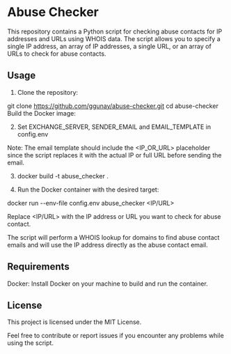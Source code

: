 # Abuse Checker

This repository contains a Python script for checking abuse contacts for IP addresses and URLs using WHOIS data. The script allows you to specify a single IP address, an array of IP addresses, a single URL, or an array of URLs to check for abuse contacts.

## Usage

1. Clone the repository:


git clone https://github.com/ggunay/abuse-checker.git
   cd abuse-checker
Build the Docker image:

2. Set EXCHANGE_SERVER, SENDER_EMAIL and EMAIL_TEMPLATE in config.env

Note: The email template should include the <IP_OR_URL> placeholder since the script replaces it with the actual IP or full URL before sending the email.

3. docker build -t abuse_checker .

4. Run the Docker container with the desired target:

docker run --env-file config.env abuse_checker <IP/URL>

Replace <IP/URL> with the IP address or URL you want to check for abuse contact.


The script will perform a WHOIS lookup for domains to find abuse contact emails and will use the IP address directly as the abuse contact email.

## Requirements

Docker: Install Docker on your machine to build and run the container.


## License

This project is licensed under the MIT License.

Feel free to contribute or report issues if you encounter any problems while using the script.